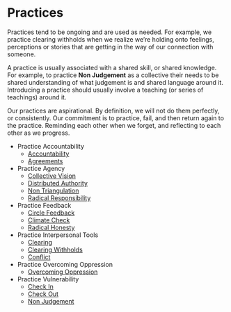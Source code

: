 # Practices

Practices tend to be ongoing and are used as needed. For example, we practice clearing withholds when we realize we’re holding onto feelings, perceptions or stories that are getting in the way of our connection with someone.

A practice is usually associated with a shared skill, or shared knowledge. For example, to practice **Non Judgement** as a collective their needs to be shared understanding of what judgement is and shared language around it. Introducing a practice should usually involve a teaching (or series of teachings) around it.

Our practices are aspirational. By definition, we will not do them perfectly, or consistently. Our commitment is to practice, fail, and then return again to the practice. Reminding each other when we forget, and reflecting to each other as we progress.

- Practice Accountability
    * [Accountability](/Practice_Accountability/Accountability.md)
    * [Agreements](/Practice_Accountability/Agreements.md)
- Practice Agency
    * [Collective Vision](/Practice_Agency/Collective_Vision.md)
    * [Distributed Authority](/Practice_Agency/Distributed_Authority.md)
    * [Non Triangulation](/Practice_Agency/Non_Triangulation.md)
    * [Radical Responsibility](/Practice_Agency/Radical_Responsibility.md)
- Practice Feedback
    * [Circle Feedback](/Practice_Feedback/Circle_Feedback.md)
    * [Climate Check](/Practice_Feedback/Climate_Check.md)
    * [Radical Honesty](/Practice_Feedback/Radical_Honesty.md)
- Practice Interpersonal Tools
    * [Clearing](/Practice_Interpersonal_Tools/Clearing.md)
    * [Clearing Withholds](/Practice_Interpersonal_Tools/Clearing_Withholds.md)
    * [Conflict](/Practice_Interpersonal_Tools/Conflict.md)
- Practice Overcoming Oppression
    * [Overcoming Oppression](/Practice_Overcoming_Oppression/Overcoming_Oppression.md)
- Practice Vulnerability
    * [Check In](/Practice_Vulnerability/Check_In.md)
    * [Check Out](/Practice_Vulnerability/Check_Out.md)
    * [Non Judgement](/Practice_Vulnerability/Non_Judgement.md)

